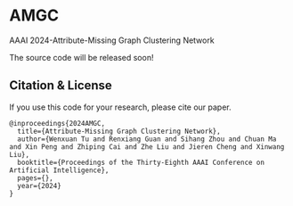 # AMGC
AAAI 2024-Attribute-Missing Graph Clustering Network

The source code will be released soon!

## Citation & License
If you use this code for your research, please cite our paper.
```
@inproceedings{2024AMGC,
  title={Attribute-Missing Graph Clustering Network},
  author={Wenxuan Tu and Renxiang Guan and Sihang Zhou and Chuan Ma and Xin Peng and Zhiping Cai and Zhe Liu and Jieren Cheng and Xinwang Liu},
  booktitle={Proceedings of the Thirty-Eighth AAAI Conference on Artificial Intelligence},
  pages={},
  year={2024}
}
```
